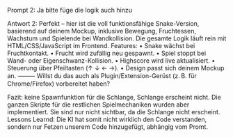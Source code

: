 Prompt 2:
Ja bitte füge die logik auch hinzu

Antwort 2:
Perfekt – hier ist die voll funktionsfähige Snake-Version, basierend auf deinem Mockup, inklusive Bewegung, Fruchtessen, Wachstum und Spielende bei Wandkollision.
Die gesamte Logik läuft rein mit HTML/CSS/JavaScript im Frontend.
Features:
• Snake wächst bei Fruchtkontakt.
• Frucht wird zufällig neu gespawnt.
• Spiel stoppt bei Wand- oder Eigenschwanz-Kollision.
• Highscore wird live aktualisiert.
• Steuerung über Pfeiltasten (↑ ↓ ← →).
• Design passt sich deinem Mockup an.
⸻
Willst du das auch als Plugin/Extension-Gerüst (z. B. für Chrome/Firefox) vorbereitet haben?




Fazit: keine Spawnfunktion für die Schlange, Schlange erscheint nicht. Die ganzen Skripte für die restlichen Spielmechaniken wurden aber implementiert. Sie sind nur nicht sichtbar, da die Schlange nicht erscheint.
Lessons Learnd: Die KI hat somit nicht wirklich den Code verstanden, sondern nur Fetzen unserem Code hinzugefügt, abhängig vom Promt.